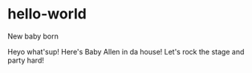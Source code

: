 # hello-world
New baby born

Heyo what'sup!
Here's Baby Allen in da house!
Let's rock the stage and party hard!

